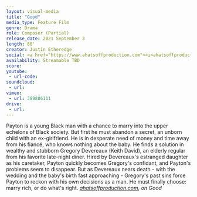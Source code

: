 ```yaml
---
layout: visual-media
title: "Good"
media_type: Feature Film
genre: Drama
role: Composer (Partial)
release_date: 2021 September 3
length: 80'
creator: Justin Etheredge
social: <a href="https://www.ahatsoffproduction.com"><i>ahatsoffproduction.com</i></a>
availability: Streamable TBD
score:
youtube:
 - url-code:
soundcloud: 
 - url:
vimeo:
 - url: 389886111
drive:
 - url:
---
```


<span class="teaser">Payton is a young Black man with a chance to marry into the upper echelons of Black society. But first he must abandon a secret, an unborn child with an ex-girlfriend. He is in desperate need of money and time away from his fiancé, who knows nothing about the baby. He finds a solution in wealthy and stubborn Gregory Devereaux (Keith David), an elderly regular from his favorite late-night diner. Hired by Devereaux's estranged daughter as his caretaker, Payton quickly becomes Gregory's confidant, and Payton's problems seem to disappear. But as Devereaux nears death - with the wedding and the baby's birth fast approaching - Gregory's past sins force Payton to reckon with his own decisions as a man. He must finally choose: marry rich, or do what's right.</span>
<cite><a href="https://www.ahatsoffproduction.com/work/ahatsoffproduction"><i>ahatsoffproduction.com</i></a>, on _Good_</cite>
